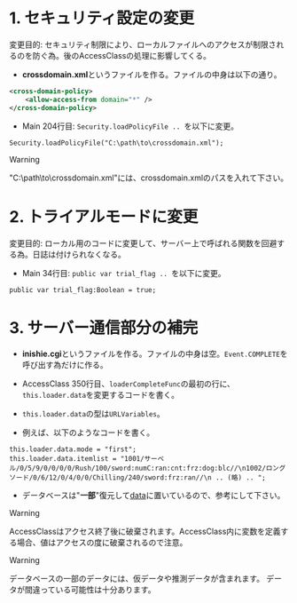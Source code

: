 # 1. セキュリティ設定の変更
変更目的: セキュリティ制限により、ローカルファイルへのアクセスが制限されるのを防ぐ為。後のAccessClassの処理に影響してくる。

- **crossdomain.xml**というファイルを作る。ファイルの中身は以下の通り。
```xml
<cross-domain-policy>
    <allow-access-from domain="*" />
</cross-domain-policy>
```
- Main 204行目: ```Security.loadPolicyFile .. ```を以下に変更。
```as3
Security.loadPolicyFile("C:\path\to\crossdomain.xml");
```
>[!WARNING]
>"C:\path\to\crossdomain.xml"には、crossdomain.xmlのパスを入れて下さい。

# 2. トライアルモードに変更
変更目的: ローカル用のコードに変更して、サーバー上で呼ばれる関数を回避する為。日誌は付けられなくなる。

- Main 34行目: ```public var trial_flag .. ```を以下に変更。
```as3
public var trial_flag:Boolean = true;
```

# 3. サーバー通信部分の補完

- **inishie.cgi**というファイルを作る。ファイルの中身は空。`Event.COMPLETE`を呼び出す為だけに作る。

- AccessClass 350行目、```loaderCompleteFunc```の最初の行に、```this.loader.data```を変更するコードを書く。
- ```this.loader.data```の型は```URLVariables```。
- 例えば、以下のようなコードを書く。
```as3
this.loader.data.mode = "first";
this.loader.data.itemlist = "1001/サーベル/0/5/9/0/0/0/0/Rush/100/sword:numC:ran:cnt:frz:dog:blc//\n1002/ロングソード/0/6/12/0/4/0/0/Chilling/240/sword:frz:ran//\n .. (略) .. ";
```
- データベースは"**一部**"復元して[data](/data)に置いているので、参考にして下さい。

>[!WARNING]
>AccessClassはアクセス終了後に破棄されます。AccessClass内に変数を定義する場合、値はアクセスの度に破棄されるので注意。

>[!WARNING]
>データベースの一部のデータには、仮データや推測データが含まれます。
>データが間違っている可能性は十分あります。
